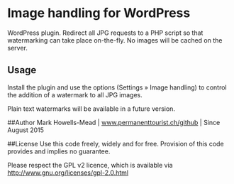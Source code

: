 # Image handling for WordPress
WordPress plugin. Redirect all JPG requests to a PHP script so that watermarking can take place on-the-fly. No images will be cached on the server.

## Usage
Install the plugin and use the options (Settings » Image handling) to control the addition of a watermark to all JPG images.

Plain text watermarks will be available in a future version.

##Author
Mark Howells-Mead | www.permanenttourist.ch/github | Since August 2015

##License
Use this code freely, widely and for free. Provision of this code provides and implies no guarantee.

Please respect the GPL v2 licence, which is available via http://www.gnu.org/licenses/gpl-2.0.html
